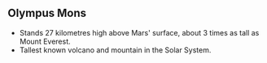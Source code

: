 Olympus Mons
------------

* Stands 27 kilometres high above Mars' surface, about 3 times as tall as Mount Everest.
* Tallest known volcano and mountain in the Solar System.

